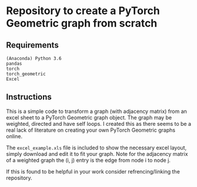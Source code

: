 # Repository to create a PyTorch Geometric graph from scratch

## Requirements
```
(Anaconda) Python 3.6
pandas
torch
torch_geometric
Excel
```
## Instructions
This is a simple code to transform a graph (with adjacency matrix) from an excel sheet to a PyTorch Geometric graph object. The graph may be weighted, directed and have self loops. I created this as there seems to be a real lack of literature on creating your own PyTorch Geometric graphs online.

The ```excel_example.xls``` file is included to show the necessary excel layout, simply download and edit it to fit your graph. Note for the adjacency matrix of a weighted graph the (i, j) entry is the edge from node i to node j.

If this is found to be helpful in your work consider refrencing/linking the repository.
